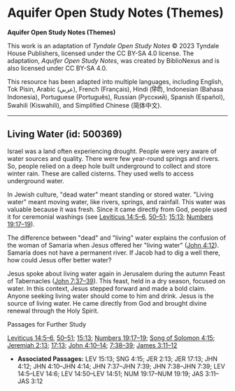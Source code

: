 # Aquifer Open Study Notes (Themes)

**Aquifer Open Study Notes (Themes)**

This work is an adaptation of *Tyndale Open Study Notes* © 2023 Tyndale House Publishers, licensed under the CC BY\-SA 4\.0 license. The adaptation, *Aquifer Open Study Notes*, was created by BiblioNexus and is also licensed under CC BY\-SA 4\.0\.

This resource has been adapted into multiple languages, including English, Tok Pisin, Arabic (عربي), French (Français), Hindi (हिंदी), Indonesian (Bahasa Indonesia), Portuguese (Português), Russian (Русский), Spanish (Español), Swahili (Kiswahili), and Simplified Chinese (简体中文).



--------------------------------

## Living Water (id: 500369)

Israel was a land often experiencing drought. People were very aware of water sources and quality. There were few year\-round springs and rivers. So, people relied on a deep hole built underground to collect and store winter rain. These are called cisterns. They used wells to access underground water.

In Jewish culture, "dead water" meant standing or stored water. "Living water" meant moving water, like rivers, springs, and rainfall. This water was valuable because it was fresh. Since it came directly from God, people used it for ceremonial washings (see [Leviticus 14:5–6](https://ref.ly/Lev14:5-Lev14:6), [50–51](https://ref.ly/Lev14:50-Lev14:51); [15:13](https://ref.ly/Lev15:13); [Numbers 19:17–19](https://ref.ly/Num19:17-Num19:19)).

The difference between "dead" and "living" water explains the confusion of the woman of Samaria when Jesus offered her "living water" ([John 4:12](https://ref.ly/John4:12)). Samaria does not have a permanent river. If Jacob had to dig a well there, how could Jesus offer better water?

Jesus spoke about living water again in Jerusalem during the autumn Feast of Tabernacles ([John 7:37–39](https://ref.ly/John7:37-John7:39)). This feast, held in a dry season, focused on water. In this context, Jesus stepped forward and made a bold claim. Anyone seeking living water should come to him and drink. Jesus is the source of living water. He came directly from God and brought divine renewal through the Holy Spirit.

Passages for Further Study

[Leviticus 14:5–6](https://ref.ly/Lev14:5-Lev14:6), [50–51](https://ref.ly/Lev14:50-Lev14:51); [15:13](https://ref.ly/Lev15:13); [Numbers 19:17–19](https://ref.ly/Num19:17-Num19:19); [Song of Solomon 4:15](https://ref.ly/Song4:15); [Jeremiah 2:13](https://ref.ly/Jer2:13); [17:13](https://ref.ly/Jer17:13); [John 4:10–14](https://ref.ly/John4:10-John4:14); [7:38–39](https://ref.ly/John7:38-John7:39); [James 3:11–12](https://ref.ly/Jas3:11-Jas3:12)

* **Associated Passages:** LEV 15:13; SNG 4:15; JER 2:13; JER 17:13; JHN 4:12; JHN 4:10–JHN 4:14; JHN 7:37–JHN 7:39; JHN 7:38–JHN 7:39; LEV 14:5–LEV 14:6; LEV 14:50–LEV 14:51; NUM 19:17–NUM 19:19; JAS 3:11–JAS 3:12

